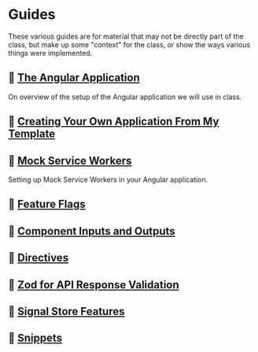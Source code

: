 # Guides

These various guides are for material that may not be directly part of the
class, but make up some "context" for the class, or show the ways various things
were implemented.


## :link: [The Angular Application](./angular-setup.md)

On overview of the setup of the Angular application we will use in class.

## :link: [Creating Your Own Application From My Template](./creating)

## :link: [Mock Service Workers](./msw.md)

Setting up Mock Service Workers in your Angular application.

## :link: [Feature Flags](./feature-flags.md)


## :link: [Component Inputs and Outputs](./components.md)

## :link: [Directives](./directives.md)

## :link: [Zod for API Response Validation](./zod.md)

## :link: [Signal Store Features](./signal-store-features.md)

## :link: [Snippets](./snippets.md)